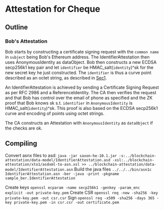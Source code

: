 # Attestation for Cheque

## Outline

### Bob's Attestation
Bob starts by constructing a certificate signing request with the `common name` in  `subject` being Bob's Ethereum address. 
The IdentifierAttestation then uses AnonymousIdentity as dataObject. 
Bob then constructs a new ECDSA secp256k1 key pair and let `identifier` be HMAC_salt(`identity`)^sk for the new secret key he just constructed.
The `identifier` is thus a curve point described as an octet string, as described in [Sec1](https://www.secg.org/sec1-v2.pdf).

An IdentifierAttestation is achieved by sending a Certificate Signing Request as per RFC 2986 and a ReferenceIdentity. The CA then verifies the request and that Bob has control over the email of phone as specified and the ZK proof that Bob knows sk s.t. `identifier` in `AnonymousIdentity` is HMAC_salt(`identity`)^sk. This proof is also based on the ECDSA secp256k1 curve and encoding of points using octet strings.

The CA constructs an Attestation with `AnonymousIdentity` as `dataObject` if the checks are ok. 


## Compiling
Convert asnx files to asd:
`java -jar saxon-he-10.1.jar -s:../blockchain-attestation/data-model/IdentifierAttestation.asd -xsl:../blockchain-attestation/xto1/asdxml-to-asn.xsl >> ../blockchain-attestation/data-model/IdentifierAttestation.asn`
Build the java files
`../../../bin/asn1c  IdentifierAttestation.asn -ber -java -print -pkgname sample_ber.IdentifierAttestation`


Create keys
`openssl ecparam -name secp256k1 -genkey -param_enc explicit -out private-key.pem`
Create CSR
`openssl req -new -sha256 -key private-key.pem -out csr.csr`
Sign
`openssl req -x509 -sha256 -days 365 -key private-key.pem -in csr.csr -out certificate.pem`
